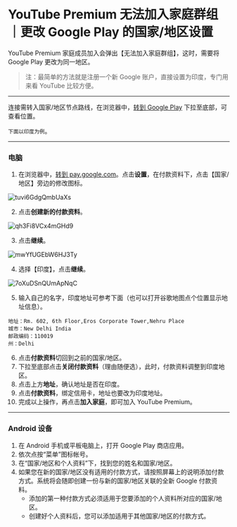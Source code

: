 # YouTube Premium 无法加入家庭群组｜更改 Google Play 的国家/地区设置

YouTube Premium 家庭成员加入会弹出【无法加入家庭群组】，这时，需要将 Google Play 更改为同一地区。

> 注：最简单的方法就是注册一个新 Google 账户，直接设置为印度，专门用来看 YouTube 比较方便。

---

连接需转入国家/地区节点路线，在浏览器中，[转到 Google Play](https://play.google.com/store) 下拉至底部，可查看位置。

`下面以印度为例`。

---

### 电脑

1. 在浏览器中，[转到 pay.google.com](http://pay.google.com/)。点击**设置**，在付款资料下，点击【国家/地区】旁边的修改图标。

![tuvi6GdgQmbUaXs](https://i.loli.net/2021/02/25/tuvi6GdgQmbUaXs.png)

2. 点击**创建新的付款资料**。

![qh3Fi8VCx4mGHd9](https://i.loli.net/2021/02/25/qh3Fi8VCx4mGHd9.png)

3. 点击**继续**。

![mwYfUGEbW6HJ3Ty](https://i.loli.net/2021/02/25/mwYfUGEbW6HJ3Ty.png)

4. 选择【印度】，点击**继续**。

![7oXuDSnQUmApNqC](https://i.loli.net/2021/02/25/7oXuDSnQUmApNqC.png)

5. 输入自己的名字，印度地址可参考下面（也可以打开谷歌地图点个位置显示地址信息）。

```
地址：Rm. 602, 6th Floor,Eros Corporate Tower,Nehru Place
城市：New Delhi India
邮政编码：110019
州：Delhi
```

6. 点击**付款资料**切回到之前的国家/地区。
7. 下拉至底部点击**关闭付款资料**（理由随便选），此时，付款资料调整到印度地区。
8. 点击上方**地址**，确认地址是否在印度。
9. 点击**付款资料**，绑定信用卡，地址也要改为印度地址。
10. 完成以上操作，再点击**加入家庭**，即可加入 YouTube Premium。

---

### Android 设备

1. 在 Android 手机或平板电脑上，打开 Google Play 商店应用。
2. 依次点按“菜单”图标帐号。
3. 在“国家/地区和个人资料”下，找到您的姓名和国家/地区。
4. 如果您在新的国家/地区没有适用的付款方式，请按照屏幕上的说明添加付款方式。系统将会随即创建一份与新的国家/地区关联的全新 Google 付款资料。
   - 添加的第一种付款方式必须适用于您要添加的个人资料所对应的国家/地区。
   - 创建好个人资料后，您可以添加适用于其他国家/地区的付款方式。
